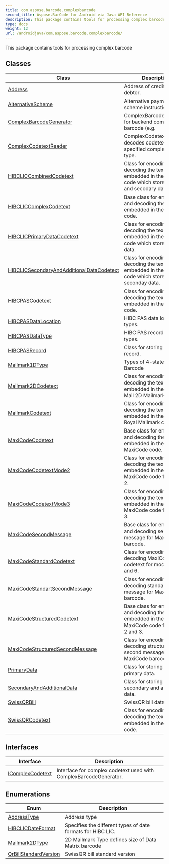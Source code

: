 ```yaml
---
title: com.aspose.barcode.complexbarcode
second_title: Aspose.BarCode for Android via Java API Reference
description: This package contains tools for processing complex barcode
type: docs
weight: 12
url: /androidjava/com.aspose.barcode.complexbarcode/
---
```


This package contains tools for processing complex barcode


## Classes

| Class | Description |
| --- | --- |
| [Address](../com.aspose.barcode.complexbarcode/address) | Address of creditor or debtor. |
| [AlternativeScheme](../com.aspose.barcode.complexbarcode/alternativescheme) | Alternative payment scheme instructions |
| [ComplexBarcodeGenerator](../com.aspose.barcode.complexbarcode/complexbarcodegenerator) | ComplexBarcodeGenerator for backend complex barcode (e.g. |
| [ComplexCodetextReader](../com.aspose.barcode.complexbarcode/complexcodetextreader) | ComplexCodetextReader decodes codetext to specified complex barcode type. |
| [HIBCLICCombinedCodetext](../com.aspose.barcode.complexbarcode/hibcliccombinedcodetext) | Class for encoding and decoding the text embedded in the HIBC LIC code which stores primary and secodary data. |
| [HIBCLICComplexCodetext](../com.aspose.barcode.complexbarcode/hibcliccomplexcodetext) | Base class for encoding and decoding the text embedded in the HIBC LIC code. |
| [HIBCLICPrimaryDataCodetext](../com.aspose.barcode.complexbarcode/hibclicprimarydatacodetext) | Class for encoding and decoding the text embedded in the HIBC LIC code which stores primary data. |
| [HIBCLICSecondaryAndAdditionalDataCodetext](../com.aspose.barcode.complexbarcode/hibclicsecondaryandadditionaldatacodetext) | Class for encoding and decoding the text embedded in the HIBC LIC code which stores seconday data. |
| [HIBCPASCodetext](../com.aspose.barcode.complexbarcode/hibcpascodetext) | Class for encoding and decoding the text embedded in the HIBC PAS code. |
| [HIBCPASDataLocation](../com.aspose.barcode.complexbarcode/hibcpasdatalocation) | HIBC PAS data location types. |
| [HIBCPASDataType](../com.aspose.barcode.complexbarcode/hibcpasdatatype) | HIBC PAS record's data types. |
| [HIBCPASRecord](../com.aspose.barcode.complexbarcode/hibcpasrecord) | Class for storing HIBC PAS record. |
| [Mailmark1DType](../com.aspose.barcode.complexbarcode/mailmark1dtype) | Types of 4-state Mailmark Barcode |
| [Mailmark2DCodetext](../com.aspose.barcode.complexbarcode/mailmark2dcodetext) | Class for encoding and decoding the text embedded in the Royal Mail 2D Mailmark code. |
| [MailmarkCodetext](../com.aspose.barcode.complexbarcode/mailmarkcodetext) | Class for encoding and decoding the text embedded in the 4-state Royal Mailmark code. |
| [MaxiCodeCodetext](../com.aspose.barcode.complexbarcode/maxicodecodetext) | Base class for encoding and decoding the text embedded in the MaxiCode code. |
| [MaxiCodeCodetextMode2](../com.aspose.barcode.complexbarcode/maxicodecodetextmode2) | Class for encoding and decoding the text embedded in the MaxiCode code for modes 2. |
| [MaxiCodeCodetextMode3](../com.aspose.barcode.complexbarcode/maxicodecodetextmode3) | Class for encoding and decoding the text embedded in the MaxiCode code for modes 3. |
| [MaxiCodeSecondMessage](../com.aspose.barcode.complexbarcode/maxicodesecondmessage) | Base class for encoding and decoding second message for MaxiCode barcode. |
| [MaxiCodeStandardCodetext](../com.aspose.barcode.complexbarcode/maxicodestandardcodetext) | Class for encoding and decoding MaxiCode codetext for modes 4, 5 and 6. |
| [MaxiCodeStandartSecondMessage](../com.aspose.barcode.complexbarcode/maxicodestandartsecondmessage) | Class for encoding and decoding standart second message for MaxiCode barcode. |
| [MaxiCodeStructuredCodetext](../com.aspose.barcode.complexbarcode/maxicodestructuredcodetext) | Base class for encoding and decoding the text embedded in the MaxiCode code for modes 2 and 3. |
| [MaxiCodeStructuredSecondMessage](../com.aspose.barcode.complexbarcode/maxicodestructuredsecondmessage) | Class for encoding and decoding structured second message for MaxiCode barcode. |
| [PrimaryData](../com.aspose.barcode.complexbarcode/primarydata) | Class for storing HIBC LIC primary data. |
| [SecondaryAndAdditionalData](../com.aspose.barcode.complexbarcode/secondaryandadditionaldata) | Class for storing HIBC LIC secondary and additional data. |
| [SwissQRBill](../com.aspose.barcode.complexbarcode/swissqrbill) | SwissQR bill data |
| [SwissQRCodetext](../com.aspose.barcode.complexbarcode/swissqrcodetext) | Class for encoding and decoding the text embedded in the SwissQR code. |

## Interfaces

| Interface | Description |
| --- | --- |
| [IComplexCodetext](../com.aspose.barcode.complexbarcode/icomplexcodetext) | Interface for complex codetext used with ComplexBarcodeGenerator. |

## Enumerations

| Enum | Description |
| --- | --- |
| [AddressType](../com.aspose.barcode.complexbarcode/addresstype) | Address type |
| [HIBCLICDateFormat](../com.aspose.barcode.complexbarcode/hibclicdateformat) | Specifies the different types of date formats for HIBC LIC. |
| [Mailmark2DType](../com.aspose.barcode.complexbarcode/mailmark2dtype) | 2D Mailmark Type defines size of Data Matrix barcode |
| [QrBillStandardVersion](../com.aspose.barcode.complexbarcode/qrbillstandardversion) | SwissQR bill standard version |
